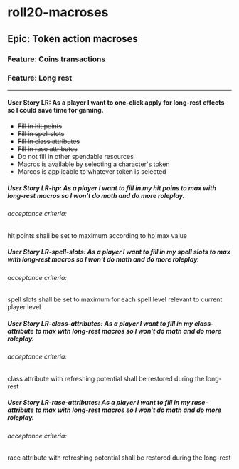 # roll20-macroses

## Epic: Token action macroses

### Feature: Coins transactions

### Feature: Long rest
***
#### User Story LR: As a player I want to one-click apply for long-rest effects so I could save time for gaming.
* ~~Fill in hit points~~
* ~~Fill in spell slots~~
* ~~Fill in class attributes~~
* ~~Fill in rase attributes~~
* Do not fill in other spendable resources
* Macros is available by selecting a character's token
* Marcos is applicable to whatever token is selected

##### User Story LR-hp: As a player I want to fill in my hit poins to max with long-rest macros so I won't do math and do more roleplay.
###### acceptance criteria:
  hit points shall be set to maximum according to hp|max value

##### User Story LR-spell-slots: As a player I want to fill in my spell slots to max with long-rest macros so I won't do math and do more roleplay.
###### acceptance criteria:
  spell slots shall be set to maximum for each spell level relevant to current player level
  
##### User Story LR-class-attributes: As a player I want to fill in my class-attribute to max with long-rest macros so I won't do math and do more roleplay.
###### acceptance criteria:
  class attribute with refreshing potential shall be restored during the long-rest
  
##### User Story LR-rase-attributes: As a player I want to fill in my rase-attribute to max with long-rest macros so I won't do math and do more roleplay.
###### acceptance criteria:
  race attribute with refreshing potential shall be restored during the long-rest
